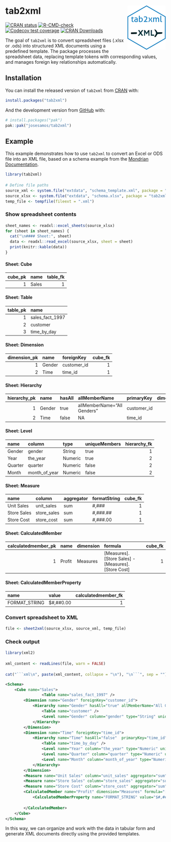 
<!-- README.md is generated from README.Rmd. Please edit that file -->

# tab2xml <a href="https://josesamos.github.io/tab2xml/"><img src="man/figures/logo.png" align="right" height="139" alt="tab2xml website" /></a>

<!-- badges: start -->

[![CRAN
status](https://www.r-pkg.org/badges/version/tab2xml)](https://CRAN.R-project.org/package=tab2xml)
[![R-CMD-check](https://github.com/josesamos/tab2xml/actions/workflows/R-CMD-check.yaml/badge.svg)](https://github.com/josesamos/tab2xml/actions/workflows/R-CMD-check.yaml)
[![Codecov test
coverage](https://codecov.io/gh/josesamos/tab2xml/graph/badge.svg)](https://app.codecov.io/gh/josesamos/tab2xml)
[![CRAN
Downloads](http://cranlogs.r-pkg.org/badges/grand-total/tab2xml)](https://cran.r-project.org/package=tab2xml)
<!-- badges: end -->

The goal of `tab2xml` is to convert spreadsheet files (.xlsx or .ods)
into structured XML documents using a predefined template. The package
processes the spreadsheet data, replacing template tokens with
corresponding values, and manages foreign key relationships
automatically.

## Installation

You can install the released version of `tab2xml` from
[CRAN](https://CRAN.R-project.org) with:

``` r
install.packages("tab2xml")
```

And the development version from [GitHub](https://github.com/) with:

``` r
# install.packages("pak")
pak::pak("josesamos/tab2xml")
```

## Example

This example demonstrates how to use `tab2xml` to convert an Excel or
ODS file into an XML file, based on a schema example from the [Mondrian
Documentation](https://mondrian.pentaho.com/documentation/schema.php).

``` r
library(tab2xml)

# Define file paths
source_xml <- system.file("extdata", "schema_template.xml", package = "tab2xml")
source_xlsx <- system.file("extdata", "schema.xlsx", package = "tab2xml")
temp_file <- tempfile(fileext = ".xml")
```

### Show spreadsheet contents

``` r
sheet_names <- readxl::excel_sheets(source_xlsx)
for (sheet in sheet_names) {
  cat("\n#### Sheet:", sheet)
  data <- readxl::read_excel(source_xlsx, sheet = sheet)
  print(knitr::kable(data))
}
```

#### Sheet: Cube

| cube_pk | name  | table_fk |
|--------:|:------|---------:|
|       1 | Sales |        1 |

#### Sheet: Table

| table_pk | name            |
|---------:|:----------------|
|        1 | sales_fact_1997 |
|        2 | customer        |
|        3 | time_by_day     |

#### Sheet: Dimension

| dimension_pk | name   | foreignKey  | cube_fk |
|-------------:|:-------|:------------|--------:|
|            1 | Gender | customer_id |       1 |
|            2 | Time   | time_id     |       1 |

#### Sheet: Hierarchy

| hierarchy_pk | name | hasAll | allMemberName | primaryKey | dimension_fk | table_fk |
|---:|:---|:---|:---|:---|---:|---:|
| 1 | Gender | true | allMemberName=“All Genders” | customer_id | 1 | 2 |
| 2 | Time | false | NA | time_id | 2 | 3 |

#### Sheet: Level

| name    | column        | type    | uniqueMembers | hierarchy_fk |
|:--------|:--------------|:--------|:--------------|-------------:|
| Gender  | gender        | String  | true          |            1 |
| Year    | the_year      | Numeric | true          |            2 |
| Quarter | quarter       | Numeric | false         |            2 |
| Month   | month_of_year | Numeric | false         |            2 |

#### Sheet: Measure

| name        | column      | aggregator | formatString | cube_fk |
|:------------|:------------|:-----------|:-------------|--------:|
| Unit Sales  | unit_sales  | sum        | \#,###       |       1 |
| Store Sales | store_sales | sum        | \#,###.##    |       1 |
| Store Cost  | store_cost  | sum        | \#,###.00    |       1 |

#### Sheet: CalculatedMember

| calculatedmember_pk | name | dimension | formula | cube_fk |
|---:|:---|:---|:---|---:|
| 1 | Profit | Measures | \[Measures\].\[Store Sales\] - \[Measures\].\[Store Cost\] | 1 |

#### Sheet: CalculatedMemberProperty

| name          | value      | calculatedmember_fk |
|:--------------|:-----------|--------------------:|
| FORMAT_STRING | \$#,##0.00 |                   1 |

### Convert spreadsheet to XML

``` r
file <- sheet2xml(source_xlsx, source_xml, temp_file)
```

### Check output

``` r
library(xml2)

xml_content <- readLines(file, warn = FALSE)

cat("```xml\n", paste(xml_content, collapse = "\n"), "\n```", sep = "")
```

``` xml
<Schema>
    <Cube name="Sales">
                <Table name="sales_fact_1997" />
        <Dimension name="Gender" foreignKey="customer_id">
            <Hierarchy name="Gender" hasAll="true" allMemberName="All Genders" primaryKey="customer_id">
                <Table name="customer" />
                <Level name="Gender" column="gender" type="String" uniqueMembers="true" />
            </Hierarchy>
        </Dimension>
        <Dimension name="Time" foreignKey="time_id">
            <Hierarchy name="Time" hasAll="false"  primaryKey="time_id">
                <Table name="time_by_day" />
                <Level name="Year" column="the_year" type="Numeric" uniqueMembers="true" />
                <Level name="Quarter" column="quarter" type="Numeric" uniqueMembers="false" />
                <Level name="Month" column="month_of_year" type="Numeric" uniqueMembers="false" />
            </Hierarchy>
        </Dimension>
        <Measure name="Unit Sales" column="unit_sales" aggregator="sum" formatString="#,###" />
        <Measure name="Store Sales" column="store_sales" aggregator="sum" formatString="#,###.##" />
        <Measure name="Store Cost" column="store_cost" aggregator="sum" formatString="#,###.00" />
        <CalculatedMember name="Profit" dimension="Measures" formula="[Measures].[Store Sales] - [Measures].[Store Cost]">
            <CalculatedMemberProperty name="FORMAT_STRING" value="$#,##0.00" />
            
        </CalculatedMember>
    </Cube>
</Schema>
```

In this way, we can organize and work with the data in tabular form and
generate XML documents directly using the provided templates.
